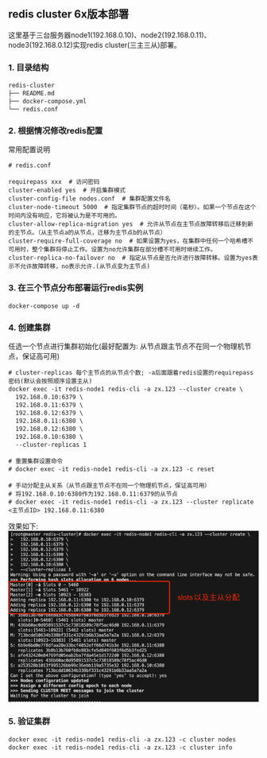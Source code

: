 ## redis cluster 6x版本部署
这里基于三台服务器node1(192.168.0.10)、node2(192.168.0.11)、node3(192.168.0.12)实现redis cluster(三主三从)部署。
### 1. 目录结构
```
redis-cluster
├── README.md
├── docker-compose.yml
└── redis.conf
```
### 2. 根据情况修改redis配置
常用配置说明
~~~
# redis.conf

requirepass xxx  # 访问密码
cluster-enabled yes  # 开启集群模式
cluster-config-file nodes.conf  # 集群配置文件名
cluster-node-timeout 5000  # 指定集群节点的超时时间（毫秒）。如果一个节点在这个时间内没有响应，它将被认为是不可用的。
cluster-allow-replica-migration yes  # 允许从节点在主节点故障转移后迁移到新的主节点。（从主节点a的从节点，迁移为主节点b的从节点）
cluster-require-full-coverage no  # 如果设置为yes，在集群中任何一个哈希槽不可用时，整个集群将停止工作。设置为no允许集群在部分槽不可用时继续工作。
cluster-replica-no-failover no  # 指定从节点是否允许进行故障转移。设置为yes表示不允许故障转移，no表示允许.(从节点变为主节点)
~~~

### 3. 在三个节点分布部署运行redis实例
```shell
docker-compose up -d
```

### 4. 创建集群
任选一个节点进行集群初始化(最好配置为: 从节点跟主节点不在同一个物理机节点，保证高可用)
```shell
# cluster-replicas 每个主节点的从节点个数; -a后面跟着redis设置的requirepass密码(默认会按照顺序设置主从)
docker exec -it redis-node1 redis-cli -a zx.123 --cluster create \
  192.168.0.10:6379 \
  192.168.0.11:6379 \
  192.168.0.12:6379 \
  192.168.0.11:6380 \
  192.168.0.12:6380 \
  192.168.0.10:6380 \
  --cluster-replicas 1

# 重置集群设置命令
# docker exec -it redis-node1 redis-cli -a zx.123 -c reset

# 手动分配主从关系（从节点跟主节点不在同一个物理机节点，保证高可用）
# 将192.168.0.10:6380作为192.168.0.11:6379的从节点
# docker exec -it redis-node1 redis-cli -a zx.123 --cluster replicate <主节点ID> 192.168.0.11:6380
```
效果如下:
![效果图](../images/redis_cluster.png)

### 5. 验证集群
```shell
docker exec -it redis-node1 redis-cli -a zx.123 -c cluster nodes
docker exec -it redis-node1 redis-cli -a zx.123 -c cluster info
```
